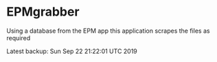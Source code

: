 # EPMgrabber
Using a database from the EPM app this application scrapes the files as required


Latest backup: Sun Sep 22 21:22:01 UTC 2019
